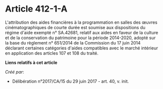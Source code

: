 # Article 412-1-A

L'attribution des aides financières à la programmation en salles des œuvres cinématographiques de courte durée est soumise
aux dispositions du régime d'aide exempté n° SA.42681, relatif aux aides en faveur de la culture et de la conservation du
patrimoine pour la période 2014-2020, adopté sur la base du règlement n° 651/2014 de la Commission du 17 juin 2014 déclarant
certaines catégories d'aides compatibles avec le marché intérieur en application des articles 107 et 108 du traité.

**Liens relatifs à cet article**

_Créé par_:

  - Délibération n°2017/CA/15 du 29 juin 2017 - art. 40, v. init.
